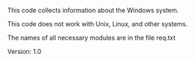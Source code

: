 This code collects information about the Windows system. 

This code does not work with Unix, Linux, and other systems.

The names of all necessary modules are in the file req.txt

Version: 1.0
